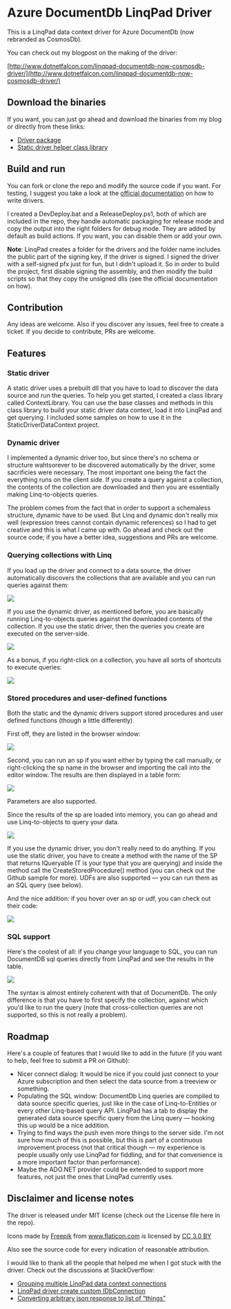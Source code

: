 # Azure DocumentDb LinqPad Driver

This is a LinqPad data context driver for Azure DocumentDb 
(now rebranded as CosmosDb).

You can check out my blogpost on the making of the driver:

[http://www.dotnetfalcon.com/linqpad-documentdb-now-cosmosdb-driver/](http://www.dotnetfalcon.com/linqpad-documentdb-now-cosmosdb-driver/)

## Download the binaries

If you want, you can just go ahead and download the binaries from my blog or directly from these links:

* [Driver package](https://dotnetfalconcontent.blob.core.windows.net/linqpad-cosmosdb-driver/v1-0-0-0/AzureDocumentDbDriver.lpx)
* [Static driver helper class library](https://dotnetfalconcontent.blob.core.windows.net/linqpad-cosmosdb-driver/v1-0-0-0/ContextLibrary.dll)


## Build and run

You can fork or clone the repo and modify the source code if you want.
For testing, I suggest you take a look at the [official documentation](http://www.linqpad.net/Extensibility.aspx)
on how to write drivers.

I created a DevDeploy.bat and a ReleaseDeploy.ps1, both of which are included
in the repo, they handle automatic packaging for release mode and copy
the output into the right folders for debug mode. They are added by default as build actions. If you want, you
can disable them or add your own.

**Note**:  LinqPad creates a folder for the drivers and the folder name
includes the public part of the signing key, if the driver is signed. I signed
the driver with a self-signed pfx just for fun, but I didn't upload it.
So in order to build the project, first disable signing the assembly, and then
modify the build scripts so that they copy the unsigned dlls (see the official
documentation on how).

## Contribution

Any ideas are welcome. Also if you discover any issues, feel free to create a ticket.
If you decide to contribute, PRs are welcome.

## Features

### Static driver

A static driver uses a prebuilt dll that you have to load to discover the data source and run the queries. 
To help you get started, I created a class library called ContextLibrary. You can use the base classes and methods in this class library to build your static driver data context, load it into LinqPad and get querying. I included some samples on how to use it
in the StaticDriverDataContext project.

### Dynamic driver

I implemented a dynamic driver too, but since there's no schema or structure
wahtsorever to be discovered automatically by the driver, some sacrificies were
necessary. The most important one being the fact the everything runs on the client side. 
If you create a query against a collection, the contents of the collection are downloaded and then you are essentially making Linq-to-objects queries.

The problem comes from the fact that in order to support a schemaless structure, dynamic have to be used. But Linq and dynamic don't really mix well (expression trees cannot contain dynamic references) so I had to get creative and this is what I came up with. Go ahead and check out the source code; if you have a better idea, suggestions and PRs are welcome.


### Querying collections with Linq

If you load up the driver and connect to a data source, the driver automatically discovers the collections that are available and you can run queries against them:

![](https://dotnetfalconcontent.blob.core.windows.net/linqpad-documentdb-now-cosmosdb-driver/collections.png)

If you use the dynamic driver, as mentioned before, you are basically running Linq-to-objects queries against the downloaded contents of the collection. If you use the static driver, then the queries you create are executed on the server-side.

![](https://dotnetfalconcontent.blob.core.windows.net/linqpad-documentdb-now-cosmosdb-driver/collection_query.png)

As a bonus, if you right-click on a collection, you have all sorts of shortcuts to execute queries:

![](https://dotnetfalconcontent.blob.core.windows.net/linqpad-documentdb-now-cosmosdb-driver/collection_context.png)

### Stored procedures and user-defined functions
Both the static and the dynamic drivers support stored procedures and user defined functions (though a little differently).

First off, they are listed in the browser window:

![](https://dotnetfalconcontent.blob.core.windows.net/linqpad-documentdb-now-cosmosdb-driver/splist.png)

Second, you can run an sp if you want either by typing the call manually, or right-clicking the sp name in the browser and importing the call into the editor window. The results are then displayed in a table form:

![](https://dotnetfalconcontent.blob.core.windows.net/linqpad-documentdb-now-cosmosdb-driver/sp_run.png)

Parameters are also supported.

Since the results of the sp are loaded into memory, you can go ahead and use Linq-to-objects to query your data.

![](https://dotnetfalconcontent.blob.core.windows.net/linqpad-documentdb-now-cosmosdb-driver/sp_run_filter.png)

If you use the dynamic driver, you don't really need to do anything. If you use the static driver, you have to create a method with the name of the SP that returns IQueryable<T> (T is your type that you are querying) and inside the method call the CreateStoredProcedure() method (you can check out the Github sample for more).
UDFs are also supported &mdash; you can run them as an SQL query (see below).

And the nice addition: if you hover over an sp or udf, you can check out their code:

![](https://dotnetfalconcontent.blob.core.windows.net/linqpad-documentdb-now-cosmosdb-driver/sp_hover.png)

### SQL support

Here's the coolest of all: if you change your language to SQL, you can run DocumentDB sql queries directly from LinqPad and see the results in the table. 

![](https://dotnetfalconcontent.blob.core.windows.net/linqpad-documentdb-now-cosmosdb-driver/sql.png)

The syntax is almost entirely coherent with that of DocumentDb. The only difference is that you have to first specify the collection, against which you'd like to run the query (note that cross-collection queries are not supported, so this is not really a problem). 

## Roadmap
Here's a couple of features that I would like to add in the future (if you want to help, feel free to submit a PR on Github):

* Nicer connect dialog: It would be nice if you could just connect to your Azure subscription and then select the data source from a treeview or something.
* Populating the SQL window: DocumentDb Linq queries are compiled to data source specific queries, just like in the case of Linq-to-Entities or every other Linq-based query API. LinqPad has a tab to display the generated data source specific query from the Linq query &mdash; hooking this up would be a nice addition.
* Trying to find ways the push even more things to the server side. I'm not sure how much of this is possible, but this is part of a continuous improvement process (not that critical though &mdash; my experience is people usually only use LinqPad for fiddling, and for that convenience is a more important factor than performance).
* Maybe the ADO.NET provider could be extended to support more features, not just the ones that LinqPad currently uses. 

## Disclaimer and license notes

The driver is released under MIT license (check out the License file here in the repo).

Icons made by <a href="http://www.freepik.com" title="Freepik">Freepik</a> from <a href="http://www.flaticon.com" title="Flaticon">www.flaticon.com</a> is licensed by <a href="http://creativecommons.org/licenses/by/3.0/" title="Creative Commons BY 3.0" target="_blank">CC 3.0 BY</a>

Also see the source code for every indication of reasonable attribution.

I would like to thank all the people that helped me when I got stuck with the driver. Check out the discussions at StackOverflow:

* [Grouping multiple LinqPad data context connections](http://stackoverflow.com/questions/43030475/grouping-multiple-linqpad-data-context-connections)
* [LinqPad driver create custom IDbConnection](http://stackoverflow.com/questions/43076219/linqpad-driver-create-custom-idbconnection)
* [Converting arbitrary json response to list of “things”](http://stackoverflow.com/questions/43214424/converting-arbitrary-json-response-to-list-of-things)


